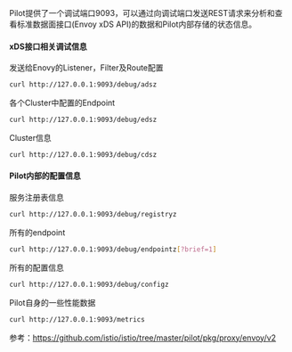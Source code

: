 Pilot提供了一个调试端口9093，可以通过向调试端口发送REST请求来分析和查看标准数据面接口(Envoy xDS API)的数据和Pilot内部存储的状态信息。

#### xDS接口相关调试信息

发送给Enovy的Listener，Filter及Route配置
```bash
curl http://127.0.0.1:9093/debug/adsz
```

各个Cluster中配置的Endpoint
```bash
curl http://127.0.0.1:9093/debug/edsz
```

Cluster信息
```bash
curl http://127.0.0.1:9093/debug/cdsz
```

#### Pilot内部的配置信息

服务注册表信息
```bash
curl http://127.0.0.1:9093/debug/registryz 
```

所有的endpoint
```bash
curl http://127.0.0.1:9093/debug/endpointz[?brief=1]
```

所有的配置信息
```bash
curl http://127.0.0.1:9093/debug/configz
```


Pilot自身的一些性能数据
```bash
curl http://127.0.0.1:9093/metrics
```

参考：https://github.com/istio/istio/tree/master/pilot/pkg/proxy/envoy/v2
